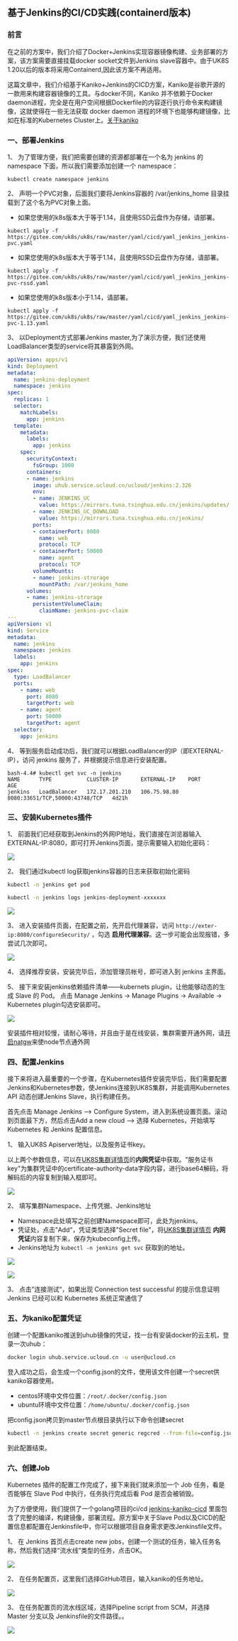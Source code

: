 ## 基于Jenkins的CI/CD实践(containerd版本)

### 前言

在之前的方案中，我们介绍了Docker+Jenkins实现容器镜像构建、业务部署的方案，该方案需要直接挂载docker socket文件到Jenkins slave容器中。由于UK8S
1.20以后的版本将采用Containerd,因此该方案不再适用。

这篇文章中，我们介绍基于Kaniko+Jenkins的CICD方案，Kaniko是谷歌开源的一款用来构建容器镜像的工具。与docker不同，Kaniko 并不依赖于Docker
daemon进程，完全是在用户空间根据Dockerfile的内容逐行执行命令来构建镜像，这就使得在一些无法获取 docker daemon 进程的环境下也能够构建镜像，比如在标准的Kubernetes
Cluster上。[关于kaniko](https://github.com/GoogleContainerTools/kaniko)

### 一、部署Jenkins

1、 为了管理方便，我们把需要创建的资源都部署在一个名为 jenkins 的 namespace 下面，所以我们需要添加创建一个 namespace：

```
kubectl create namespace jenkins
```

2、 声明一个PVC对象，后面我们要将Jenkins容器的 /var/jenkins_home 目录挂载到了这个名为PVC对象上面。

- 如果您使用的k8s版本大于等于1.14，且使用SSD云盘作为存储，请部署。

```
kubectl apply -f https://gitee.com/uk8s/uk8s/raw/master/yaml/cicd/yaml_jenkins_jenkins-pvc.yaml
```

- 如果您使用的k8s版本大于等于1.14，且使用RSSD云盘作为存储，请部署。

```
kubectl apply -f https://gitee.com/uk8s/uk8s/raw/master/yaml/cicd/yaml_jenkins_jenkins-pvc-rssd.yaml
```

- 如果您使用的k8s版本小于1.14，请部署。

```
kubectl apply -f https://gitee.com/uk8s/uk8s/raw/master/yaml/cicd/yaml_jenkins_jenkins-pvc-1.13.yaml
```

3、 以Deployment方式部署Jenkins master,为了演示方便，我们还使用LoadBalancer类型的service将其暴露到外网。

```yaml
apiVersion: apps/v1
kind: Deployment
metadata:
  name: jenkins-deployment
  namespace: jenkins
spec:
  replicas: 1
  selector:
    matchLabels:
      app: jenkins
  template:
    metadata:
      labels:
        app: jenkins
    spec:
      securityContext:
        fsGroup: 1000
      containers:
      - name: jenkins
        image: uhub.service.ucloud.cn/ucloud/jenkins:2.326
        env:
        - name: JENKINS_UC
          value: https://mirrors.tuna.tsinghua.edu.cn/jenkins/updates/
        - name: JENKINS_UC_DOWNLOAD
          value: https://mirrors.tuna.tsinghua.edu.cn/jenkins/
        ports:
        - containerPort: 8080
          name: web
          protocol: TCP
        - containerPort: 50000
          name: agent
          protocol: TCP
        volumeMounts:
        - name: jenkins-strorage
          mountPath: /var/jenkins_home
      volumes:
      - name: jenkins-strorage
        persistentVolumeClaim:
          claimName: jenkins-pvc-claim
---
apiVersion: v1
kind: Service
metadata:
  name: jenkins
  namespace: jenkins
  labels:
    app: jenkins
spec:
  type: LoadBalancer
  ports:
    - name: web
      port: 8080
      targetPort: web
    - name: agent
      port: 50000
      targetPort: agent
  selector:
    app: jenkins
```

4、 等到服务启动成功后，我们就可以根据LoadBalancer的IP（即EXTERNAL-IP），访问 jenkins 服务了，并根据提示信息进行安装配置。

```
bash-4.4# kubectl get svc -n jenkins
NAME      TYPE           CLUSTER-IP       EXTERNAL-IP    PORT                        AGE
jenkins   LoadBalancer   172.17.201.210   106.75.98.80   8080:33651/TCP,50000:43748/TCP   4d21h
```

### 三、安装Kubernetes插件

1、 前面我们已经获取到Jenkins的外网IP地址，我们直接在浏览器输入EXTERNAL-IP:8080，即可打开Jenkins页面，提示需要输入初始化密码：

![](/images/bestpractice/unlock.png)

2、 我们通过kubectl log获取jenkins容器的日志来获取初始化密码

```bash
kubectl -n jenkins get pod 

kubectl -n jenkins logs jenkins-deployment-xxxxxxx
```

![](/images/bestpractice/passget.png)

3、 进入安装插件页面，在配置之前，先开启代理兼容，访问 `http://exter-ip:8080/configureSecurity/` ，勾选
**启用代理兼容**。这一步可能会出现报错，多尝试几次即可。

![](/images/bestpractice/agent.png)

4、 选择推荐安装，安装完毕后，添加管理员帐号，即可进入到 jenkins 主界面。

5、 接下来安装jenkins依赖插件清单——kubernets plugin，让他能够动态的生成 Slave 的 Pod。 点击 Manage Jenkins -> Manage Plugins
-> Available -> Kubernetes plugin勾选安装即可。

![](/images/bestpractice/installplugin.png)

安装插件相对较慢，请耐心等待，并且由于是在线安装，集群需要开通外网，请[开启natgw](https://console.ucloud.cn/vpc/natgw)来使node节点通外网

### 四、配置Jenkins

接下来将进入最重要的一个步骤，在Kubernetes插件安装完毕后，我们需要配置Jenkins和Kubernetes参数，使Jenkins连接到UK8S集群，并能调用Kubernetes API
动态创建Jenkins Slave，执行构建任务。

首先点击 Manage Jenkins —> Configure System，进入到系统设置页面。滚动到页面最下方，然后点击Add a new cloud —> 选择 Kubernetes，开始填写
Kubernetes 和 Jenkins 配置信息。

1、 输入UK8S Apiserver地址，以及服务证书key。

以上两个参数信息，可以在[UK8S集群详情页](https://console.ucloud.cn/uk8s/manage)的**内网凭证**中获取。"服务证书key"为集群凭证中的certificate-authority-data字段内容，进行base64解码，将解码后的内容复制到输入框即可。

![](/images/bestpractice/certificate.png)

2、 填写集群Namespace、上传凭据、Jenkins地址

- Namespace此处填写之前创建Namespace即可，此处为jenkins。
- 凭证处，点击”Add“，凭证类型选择"Secret file"，将[UK8S集群详情页](https://console.ucloud.cn/uk8s/manage)
  **内网凭证**内容复制下来，保存为kubeconfig上传。
- Jenkins地址为 `kubectl -n jenkins get svc` 获取到的地址。

![](/images/bestpractice/pinju.png)

![](/images/bestpractice/kubeconfig.jpeg)

3、 点击”连接测试“，如果出现 Connection test successful 的提示信息证明 Jenkins 已经可以和 Kubernetes 系统正常通信了

### 五、为kaniko配置凭证

创建一个配置kaniko推送到uhub镜像的凭证，找一台有安装docker的云主机，登录一次uhub：

```bash
docker login uhub.service.ucloud.cn -u user@ucloud.cn
```

登入成功之后，会生成一个config.json的文件，使用该文件创建一个secret供kaniko容器使用。

- centos环境中文件位置：`/root/.docker/config.json`
- ubuntu环境中文件位置：`/home/ubuntu/.docker/config.json`

把config.json拷贝到master节点根目录执行以下命令创建secret

```bash
kubectl -n jenkins create secret generic regcred --from-file=config.json
```

到此配置结束。

### 六、创建Job

Kubernetes 插件的配置工作完成了，接下来我们就来添加一个 Job 任务，看是否能够在 Slave Pod 中执行，任务执行完成后看 Pod 是否会被销毁。

为了方便使用，我们提供了一个golang项目的ci/cd
[jenkins-kaniko-cicd](https://github.com/ucloud/uk8s-demo/tree/jenkins-kaniko-cicd)
里面包含了完整的编译，构建镜像，部署流程。原方案中关于Slave Pod以及CICD的配置信息都配置在Jenkinsfile中，你可以根据项目自身需求更改Jenkinsfile文件。

1、 在 Jenkins 首页点击create new jobs，创建一个测试的任务，输入任务名称，然后我们选择“流水线”类型的任务，点击OK。

![](/images/bestpractice/job6281.png)

2、 在任务配置页，这里我们选择GitHub项目，输入kaniko的任务地址。

![](/images/bestpractice/job6282.png)

3、 在任务配置页的流水线区域，选择Pipeline script from SCM，并选择 Master 分支以及 Jenkinsfile的文件路径。。

![](/images/bestpractice/job6283.png)
